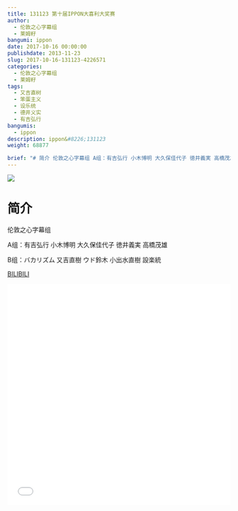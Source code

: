 ```yaml
---
title: 131123 第十届IPPON大喜利大奖赛
author: 
  - 伦敦之心字幕组
  - 莱姆籽
bangumi: ippon
date: 2017-10-16 00:00:00
publishdate: 2013-11-23
slug: 2017-10-16-131123-4226571
categories: 
  - 伦敦之心字幕组
  - 莱姆籽
tags: 
  - 又吉直树
  - 笨蛋主义
  - 设乐统
  - 德井义实
  - 有吉弘行
bangumis: 
  - ippon
description: ippon&#8226;131123
weight: 68877

brief: "# 简介 伦敦之心字幕组 A组：有吉弘行 小木博明 大久保佳代子 徳井義実 高橋茂雄 B组：バカリズム 又吉直樹 ウド鈴木 小出水直樹 設楽統"
---
```


![](https://i.imgur.com/a9gAL88.jpg)

# 简介  
伦敦之心字幕组 


A组：有吉弘行 小木博明 大久保佳代子 徳井義実 高橋茂雄


B组：バカリズム 又吉直樹  ウド鈴木 小出水直樹 設楽統

  [BILIBILI](https://www.bilibili.com/video/av4226571/)


<div class="vcontainer">  <iframe class='video' src="//www.bilibili.com/blackboard/player.html?aid=4226571" width="100%" height="500" frameborder="0" allowfullscreen="allowfullscreen"></iframe></div>
